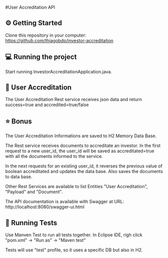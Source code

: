#User Accreditation API

## ⚙ Getting Started

Clone this repository in your computer: https://github.com/thiagobdp/investor-accreditation

## 💻 Running the project

Start running InvestorAccreditationApplication.java. 

## 📄 User Accreditation 

The User Accreditation Rest service receives json data and return success=true and accredited=true/false

## ⭐ Bonus

The User Accreditation Informations are saved to H2 Memory Data Base.

The Rest service receives documents to accreditate an investor. In the first request to a new user_id, the user_id will be saved as accreditated=true with all the documents informed to the service.

In the next requests for an existing user_id, it reverses the previous value of boolean accreditated and updates the data base. Also saves the documents to data base.

Other Rest Services are available to list Entities "User Accreditation", "Payload" and "Document".

The API documentation is available with Swagger at URL: http://localhost:8080/swagger-ui.html

## 🔬 Running Tests

Use Manven Test to run all tests together. In Eclipse IDE, righ click "pom.xml" -> "Run as" -> "Maven test"

Tests will use "test" profile, so it uses a specific DB but also in H2.